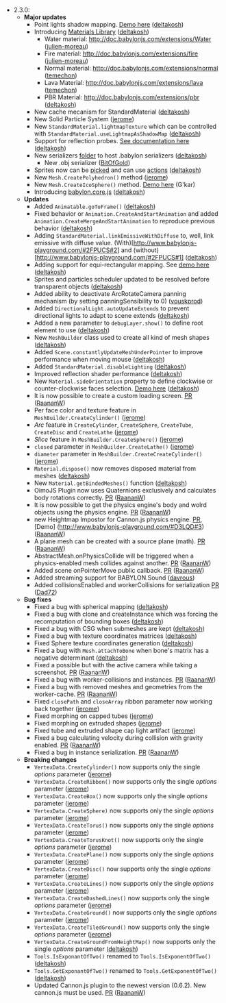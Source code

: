 - 2.3.0:
  - **Major updates**
    - Point lights shadow mapping. [Demo here](http://www.babylonjs-playground.com/#LYCSQ#12) ([deltakosh](https://github.com/deltakosh))
    - Introducing [Materials Library](https://github.com/BabylonJS/Babylon.js/tree/master/materialsLibrary) ([deltakosh](https://github.com/deltakosh))
      - Water material: http://doc.babylonjs.com/extensions/Water ([julien-moreau](https://github.com/julien-moreau))
      - Fire material: http://doc.babylonjs.com/extensions/fire ([julien-moreau](https://github.com/julien-moreau))
      - Normal material: http://doc.babylonjs.com/extensions/normal ([temechon](https://github.com/temechon))
      - Lava Material: http://doc.babylonjs.com/extensions/lava ([temechon](https://github.com/temechon))
      - PBR Material: http://doc.babylonjs.com/extensions/pbr ([deltakosh](https://github.com/deltakosh))
    - New cache mecanism for StandardMaterial ([deltakosh](https://github.com/deltakosh))
    - New Solid Particle System ([jerome](https://github.com/jbousquie))
    - New `StandardMaterial.lightmapTexture` which can be controlled with `StandardMaterial.useLightmapAsShadowMap` ([deltakosh](https://github.com/deltakosh))
    - Support for reflection probes. [See documentation here](http://doc.babylonjs.com/tutorials/How_to_use_Reflection_probes) ([deltakosh](https://github.com/deltakosh))
    - New serializers [folder](https://github.com/BabylonJS/Babylon.js/serializers) to host .babylon serializers ([deltakosh](https://github.com/deltakosh))
      - New .obj serializer ([BitOfGold](https://github.com/BitOfGold))
    - Sprites now can be [picked](http://www.babylonjs-playground.com/#1XMVZW#4) and can use [actions](http://www.babylonjs-playground.com/#9RUHH#4) ([deltakosh](https://github.com/deltakosh))
    - New `Mesh.CreatePolyhedron()` method ([jerome](https://github.com/jbousquie))
    - New `Mesh.CreateIcoSphere()` method. [Demo here](http://www.babylonjs-playground.com/#24DUYD) (G'kar)
    - Introducing [babylon.core.js](http://doc.babylonjs.com/generals/Framework_versions) ([deltakosh](https://github.com/deltakosh))
  - **Updates**
    - Added `Animatable.goToFrame()` ([deltakosh](https://github.com/deltakosh))   
    - Fixed behavior or `Animation.CreateAndStartAnimation` and added `Animation.CreateMergeAndStartAnimation` to reproduce previous behavior ([deltakosh](https://github.com/deltakosh))
    - Adding `StandardMaterial.linkEmissiveWithDiffuse` to, well, link emissive with diffuse value. (With)[http://www.babylonjs-playground.com/#2FPUCS#2] and (without)[http://www.babylonjs-playground.com/#2FPUCS#1] ([deltakosh](https://github.com/deltakosh))
    - Adding support for equi-rectangular mapping. See [demo here](http://www.babylonjs-playground.com/#27FN5R#8) ([deltakosh](https://github.com/deltakosh))
    - Sprites and particles scheduler updated to be resolved before transparent objects ([deltakosh](https://github.com/deltakosh))
    - Added ability to deactivate ArcRotateCamera panning mechanism (by setting panningSensibility to 0) ([vouskprod](http://www.github.com/vousk))    
    - Added `DirectionalLight.autoUpdateExtends` to prevent directional lights to adapt to scene extends ([deltakosh](https://github.com/deltakosh))
    - Added a new parameter to `debugLayer.show()` to define root element to use ([deltakosh](https://github.com/deltakosh))
    - New `MeshBuilder` class used to create all kind of mesh shapes ([deltakosh](https://github.com/deltakosh))
    - Added `Scene.constantlyUpdateMeshUnderPointer` to improve performance when moving mouse ([deltakosh](https://github.com/deltakosh))
    - Added `StandardMaterial.disableLighting` ([deltakosh](https://github.com/deltakosh))
    - Improved reflection shader performance ([deltakosh](https://github.com/deltakosh))
    - New `Material.sideOrientation` property to define clockwise or counter-clockwise faces selection. [Demo here](http://www.babylonjs-playground.com/#1TZJQY) ([deltakosh](https://github.com/deltakosh))
    - It is now possible to create a custom loading screen. [PR](https://github.com/BabylonJS/Babylon.js/pull/700) ([RaananW](https://github.com/RaananW))
    - Per face color and texture feature in `MeshBuilder.CreateCylinder()` ([jerome](https://github.com/jbousquie))
    - _Arc_ feature in `CreateCylinder`, `CreateSphere`, `CreateTube`, `CreateDisc` and `CreateLathe` ([jerome](https://github.com/jbousquie))
    - _Slice_ feature in `MeshBuilder.CreateSphere()` ([jerome](https://github.com/jbousquie))
    - `closed` parameter in `MeshBuilder.CreateLathe()` ([jerome](https://github.com/jbousquie))
    - `diameter` parameter in `MeshBuilder.CreateCreateCylinder()` ([jerome](https://github.com/jbousquie))
    - `Material.dispose()` now removes disposed material from meshes ([deltakosh](https://github.com/deltakosh))
    - New `Material.getBindedMeshes()` function ([deltakosh](https://github.com/deltakosh))
    - OimoJS Plugin now uses Quaternions exclusively and calculates body rotations correctly. [PR](https://github.com/BabylonJS/Babylon.js/pull/761) ([RaananW](https://github.com/RaananW))
    - It is now possible to get the physics engine's body and wolrd objects using the physics engine. [PR](https://github.com/BabylonJS/Babylon.js/pull/761) ([RaananW](https://github.com/RaananW))
    - new Heightmap Impostor for Cannon.js physics engine. [PR](https://github.com/BabylonJS/Babylon.js/pull/78), [Demo] (http://www.babylonjs-playground.com/#D3LQD#3) ([RaananW](https://github.com/RaananW))
    - A plane mesh can be created with a source plane (math). [PR](https://github.com/BabylonJS/Babylon.js/pull/779) ([RaananW](https://github.com/RaananW))
    - AbstractMesh.onPhysicsCollide will be triggered when a physics-enabled mesh collides against another. [PR](https://github.com/BabylonJS/Babylon.js/pull/806) ([RaananW](https://github.com/RaananW))
    - Added scene onPointerMove public callback. [PR](https://github.com/BabylonJS/Babylon.js/pull/810) ([RaananW](https://github.com/RaananW))
    - Added streaming support for BABYLON.Sound ([davrous](https://github.com/davrous))
    - Added collisionsEnabled and workerCollisions for serialization [PR](https://github.com/BabylonJS/Babylon.js/pull/830) ([Dad72](https://github.com/dad72))
  - **Bug fixes**
    - Fixed a bug with spherical mapping ([deltakosh](https://github.com/deltakosh)) 
    - Fixed a bug with clone and createInstance which was forcing the recomputation of bounding boxes ([deltakosh](https://github.com/deltakosh)) 
    - Fixed a bug with CSG when submeshes are kept ([deltakosh](https://github.com/deltakosh)) 
    - Fixed a bug with texture coordinates matrices ([deltakosh](https://github.com/deltakosh))
    - Fixed Sphere texture coordinates generation ([deltakosh](https://github.com/deltakosh))
    - Fixed a bug with `Mesh.attachToBone` when bone's matrix has a negative determinant ([deltakosh](https://github.com/deltakosh))
    - Fixed a possible but with the active camera while taking a screenshot. [PR](https://github.com/BabylonJS/Babylon.js/pull/701) ([RaananW](https://github.com/RaananW))
    - Fixed a bug with worker-collisions and instances. [PR](https://github.com/BabylonJS/Babylon.js/pull/705) ([RaananW](https://github.com/RaananW))
    - Fixed a bug with removed meshes and geometries from the worker-cache. [PR](https://github.com/BabylonJS/Babylon.js/pull/711) ([RaananW](https://github.com/RaananW))
    - Fixed `closePath` and `closeArray` ribbon parameter now working back together ([jerome](https://github.com/jbousquie))
    - Fixed morphing on capped tubes  ([jerome](https://github.com/jbousquie))
    - Fixed morphing on extruded shapes  ([jerome](https://github.com/jbousquie))
    - Fixed tube and extruded shape cap light artifact  ([jerome](https://github.com/jbousquie))
    - Fixed a bug calculating velocity during collision with gravity enabled. [PR](https://github.com/BabylonJS/Babylon.js/pull/738) ([RaananW](https://github.com/RaananW))
    - Fixed a bug in instance serialization. [PR](https://github.com/BabylonJS/Babylon.js/pull/726) ([RaananW](https://github.com/RaananW))
  - **Breaking changes**
    - `VertexData.CreateCylinder()` now supports only the single _options_ parameter ([jerome](https://github.com/jbousquie))
    - `VertexData.CreateRibbon()` now supports only the single _options_ parameter ([jerome](https://github.com/jbousquie))
    - `VertexData.CreateBox()` now supports only the single _options_ parameter ([jerome](https://github.com/jbousquie))
    - `VertexData.CreateSphere)` now supports only the single _options_ parameter ([jerome](https://github.com/jbousquie))
    - `VertexData.CreateTorus()` now supports only the single _options_ parameter ([jerome](https://github.com/jbousquie))
    - `VertexData.CreateTorusKnot()` now supports only the single _options_ parameter ([jerome](https://github.com/jbousquie))
    - `VertexData.CreatePlane()` now supports only the single _options_ parameter ([jerome](https://github.com/jbousquie))
    - `VertexData.CreateDisc()` now supports only the single _options_ parameter ([jerome](https://github.com/jbousquie))
    - `VertexData.CreateLines()` now supports only the single _options_ parameter ([jerome](https://github.com/jbousquie))
    - `VertexData.CreateDashedLines()` now supports only the single _options_ parameter ([jerome](https://github.com/jbousquie))
    - `VertexData.CreateGround()` now supports only the single _options_ parameter ([jerome](https://github.com/jbousquie))
    - `VertexData.CreateTiledGround()` now supports only the single _options_ parameter ([jerome](https://github.com/jbousquie))
    - `VertexData.CreateGroundFromHeightMap()` now supports only the single _options_ parameter ([deltakosh](https://github.com/deltakosh))
    - `Tools.IsExponantOfTwo()` renamed to `Tools.IsExponentOfTwo()` ([deltakosh](https://github.com/deltakosh))
    - `Tools.GetExponantOfTwo()` renamed to `Tools.GetExponentOfTwo()` ([deltakosh](https://github.com/deltakosh))
    - Updated Cannon.js plugin to the newest version (0.6.2). New cannon.js must be used. [PR](https://github.com/BabylonJS/Babylon.js/pull/755) ([RaananW](https://github.com/RaananW))
